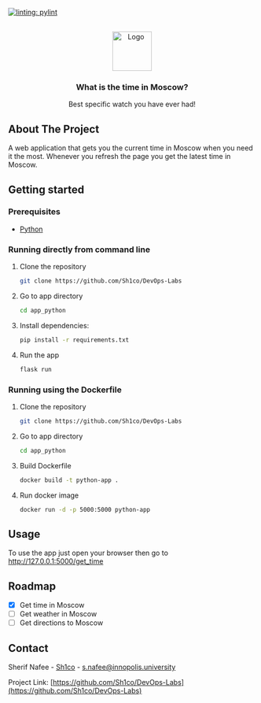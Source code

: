 [![linting: pylint](https://img.shields.io/badge/linting-pylint-yellowgreen)](https://github.com/PyCQA/pylint)

<!-- PROJECT LOGO -->
<br />
<div align="center">
  <a href="https://github.com/Sh1co/DevOps-Labs">
    <img src="https://freepikpsd.com/file/2019/10/question-mark-png-question-png-768_1024.png" alt="Logo" width="80" height="80">
  </a>

  <h3 align="center">What is the time in Moscow?</h3>

  <p align="center">
    Best specific watch you have ever had!
    <br />

  </p>
</div>

## About The Project

A web application that gets you the current time in Moscow when you need it the most. Whenever you refresh the page you get the latest time in Moscow.

## Getting started

### Prerequisites

* [Python](https://www.python.org/downloads/)

### Running directly from command line

1. Clone the repository

    ```bash
    git clone https://github.com/Sh1co/DevOps-Labs
    ```

2. Go to app directory

    ```bash
    cd app_python
    ```

3. Install dependencies:

    ```Bash
    pip install -r requirements.txt
    ```

4. Run the app

    ```bash
    flask run
    ```

### Running using the Dockerfile

1. Clone the repository

    ```bash
    git clone https://github.com/Sh1co/DevOps-Labs
    ```

2. Go to app directory

    ```bash
    cd app_python
    ```

3. Build Dockerfile

    ```bash
    docker build -t python-app .
    ```

4. Run docker image

    ```bash
    docker run -d -p 5000:5000 python-app
    ```

## Usage

To use the app just open your browser then go to <http://127.0.0.1:5000/get_time>

## Roadmap

* [x] Get time in Moscow
* [ ] Get weather in Moscow
* [ ] Get directions to Moscow

<!-- CONTACT -->
## Contact

Sherif Nafee - [Sh1co](https://github.com/Sh1co) - [s.nafee@innopolis.university](s.nafee@innopolis.university)

Project Link: [https://github.com/Sh1co/DevOps-Labs](https://github.com/Sh1co/DevOps-Labs)
